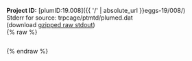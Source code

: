 **Project ID:** [plumID:19.008]({{ '/' | absolute_url }}eggs-19/008/)  
Stderr for source:  trpcage/ptmtd/plumed.dat   
(download [gzipped raw stdout](plumed.dat.plumed.stdout.txt.gz))  
{% raw %}
<pre>
</pre>
{% endraw %}
